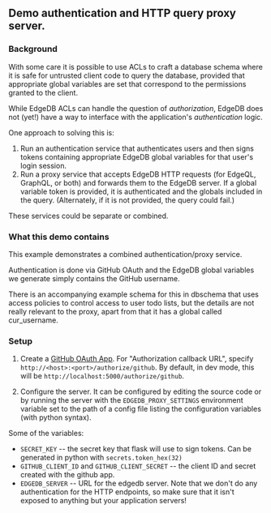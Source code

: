 ## Demo authentication and HTTP query proxy server.

### Background

With some care it is possible to use ACLs to craft a database schema
where it is safe for untrusted client code to query the database,
provided that appropriate global variables are set that correspond to
the permissions granted to the client.

While EdgeDB ACLs can handle the question of *authorization*, EdgeDB
does not (yet!) have a way to interface with the application's
*authentication* logic.

One approach to solving this is:
 1. Run an authentication service that authenticates users and then signs
    tokens containing appropriate EdgeDB global variables for that user's
    login session.
 2. Run a proxy service that accepts EdgeDB HTTP requests (for EdgeQL,
    GraphQL, or both) and forwards them to the EdgeDB server. If a global
    variable token is provided, it is authenticated and the globals
    included in the query. (Alternately, if it is not provided, the query
    could fail.)

These services could be separate or combined.

### What this demo contains

This example demonstrates a combined authentication/proxy service.

Authentication is done via GitHub OAuth and the EdgeDB global variables
we generate simply contains the GitHub username.

There is an accompanying example schema for this in dbschema that
uses access policies to control access to user todo lists, but
the details are not really relevant to the proxy, apart from that it
has a global called cur_username.

### Setup

1. Create a [GitHub OAuth App](https://docs.github.com/en/developers/apps/building-oauth-apps/creating-an-oauth-app).
   For "Authorization callback URL", specify
   `http://<host>:<port>/authorize/github`. By default, in dev mode,
   this will be `http://localhost:5000/authorize/github`.

2. Configure the server. It can be configured by editing the source code
   or by running the server with the `EDGEDB_PROXY_SETTINGS` environment
   variable set to the path of a config file listing the configuration
   variables (with python syntax).

  Some of the variables:
   * `SECRET_KEY` -- the secret key that flask will use to sign tokens.
     Can be generated in python with `secrets.token_hex(32)`
   * `GITHUB_CLIENT_ID` and `GITHUB_CLIENT_SECRET` -- the client
     ID and secret created with the github app.
   * `EDGEDB_SERVER` -- URL for the edgedb server. Note that we don't
     do any authentication for the HTTP endpoints, so make sure that
     it isn't exposed to anything but your application servers!
